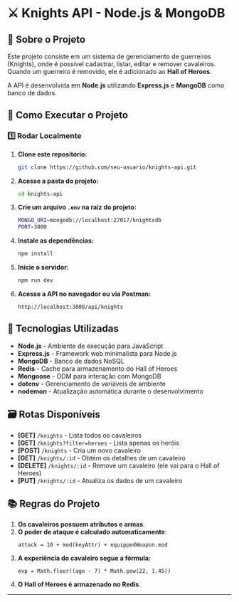# ⚔️ Knights API - Node.js & MongoDB

## 📌 Sobre o Projeto
Este projeto consiste em um sistema de gerenciamento de guerreiros (Knights), onde é possível cadastrar, listar, editar e remover cavaleiros. Quando um guerreiro é removido, ele é adicionado ao **Hall of Heroes**.

A API é desenvolvida em **Node.js** utilizando **Express.js** e **MongoDB** como banco de dados.

## 🚀 Como Executar o Projeto
### 1️⃣ Rodar Localmente
1. **Clone este repositório:**
   ```sh
   git clone https://github.com/seu-usuario/knights-api.git
   ```
2. **Acesse a pasta do projeto:**
   ```sh
   cd knights-api
   ```
3. **Crie um arquivo `.env` na raiz do projeto:**
   ```sh
   MONGO_URI=mongodb://localhost:27017/knightsdb
   PORT=3000
   ```
4. **Instale as dependências:**
   ```sh
   npm install
   ```
5. **Inicie o servidor:**
   ```sh
   npm run dev
   ```
6. **Acesse a API no navegador ou via Postman:**
   ```
   http://localhost:3000/api/knights
   ```

## 🔧 Tecnologias Utilizadas
- **Node.js** - Ambiente de execução para JavaScript
- **Express.js** - Framework web minimalista para Node.js
- **MongoDB** - Banco de dados NoSQL
- **Redis** - Cache para armazenamento do Hall of Heroes
- **Mongoose** - ODM para interação com MongoDB
- **dotenv** - Gerenciamento de variáveis de ambiente
- **nodemon** - Atualização automática durante o desenvolvimento

## 🗃️ Rotas Disponíveis
- **[GET]** `/knights` - Lista todos os cavaleiros
- **[GET]** `/knights?filter=heroes` - Lista apenas os heróis
- **[POST]** `/knights` - Cria um novo cavaleiro
- **[GET]** `/knights/:id` - Obtém os detalhes de um cavaleiro
- **[DELETE]** `/knights/:id` - Remove um cavaleiro (ele vai para o Hall of Heroes)
- **[PUT]** `/knights/:id` - Atualiza os dados de um cavaleiro

## 📚 Regras do Projeto
1. **Os cavaleiros possuem atributos e armas**.
2. **O poder de ataque é calculado automaticamente**:
   ```
   attack = 10 + mod(keyAttr) + equippedWeapon.mod
   ```
3. **A experiência do cavaleiro segue a fórmula:**
   ```
   exp = Math.floor((age - 7) * Math.pow(22, 1.45))
   ```
4. **O Hall of Heroes é armazenado no Redis**.

---